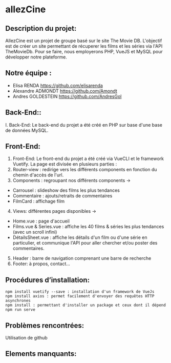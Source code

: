 # allezCine 

## Description du projet: 

AllezCine est un projet de groupe basé sur le site The Movie DB. L'objectif est de créer un site permettant de récuperer les films et les séries via l'API TheMovieDb. Pour se faire, nous employerons PHP, VueJS et MySQL pour développer notre plateforme.

## Notre équipe : 
* Elisa RENDA https://github.com/elisarenda
* Alexandre ADMONDT https://github.com/Amondt
* Andres GOLDESTEIN https://github.com/AndresGol

## Back-End::
I. Back-End: 
Le back-end du projet a été créé en PHP sur base d'une base de données MySQL.

## Front-End: 
1. Front-End: 
Le front-end du projet a été créé via VueCLI et le framework Vuetify.
La page est divisée en plusieurs parties :
2. Router-view : redirige vers les différents components en fonction du chemin d'accès de l'url.
3. Components : regroupant nos différents components ->
* Carrousel : slideshow des films les plus tendances
* Commentaire : ajouts/retraits de commentaires
* FilmCard : affichage film 
4. Views: différentes pages disponibles ->
* Home.vue : page d'accueil
* Films.vue & Series.vue : affiche les 40 films & séries les plus tendances (avec un scroll infini)
* DétailsSheet.vue : affiche les détails d'un film ou d'une série en particulier, et communique l'API pour aller chercher et/ou poster des commentaires.
5. Header : barre de navigation comprenant une barre de recherche
6. Footer: à propos, contact...

## Procédures d’installation:
````
npm install vuetify --save : installation d'un framework de VueJs
npm install axios : permet facilement d'envoyer des requêtes HTTP asynchrones
npm install : permettant d'installer un package et ceux dont il dépend
npm run serve

````

## Problèmes rencontrées: 
Utilisation de github 

## Elements manquants:

